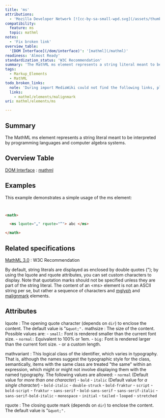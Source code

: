 ```yaml
---
title: 'ms'
attributions:
  - 'Mozilla Developer Network [![cc-by-sa-small-wpd.svg](/assets/thumb/8/8c/cc-by-sa-small-wpd.svg/120px-cc-by-sa-small-wpd.svg.png)](http://creativecommons.org/licenses/by-sa/3.0/us/): [Article](https://developer.mozilla.org/en-US/docs/MathML/Element/ms)'
compatibility:
  feature: ms
  topic: mathml
notes:
  - 'Fix broken link'
overview_table:
  '[DOM Interface](/dom/interface)': '[mathml](/mathml)'
readiness: 'Almost Ready'
standardization_status: 'W3C Recommendation'
summary: 'The MathML ms element represents a string literal meant to be interpreted by programming languages and computer algebra systems.'
tags:
  - Markup_Elements
  - MathML
todo_broken_links:
  note: 'During import MediaWiki could not find the following links, please fix and adjust this list.'
  links:
    - mathml/elements/malignmark
uri: mathml/elements/ms

---
```

## Summary

The MathML ms element represents a string literal meant to be interpreted by programming languages and computer algebra systems.

## Overview Table

[DOM Interface](/dom/interface)
:   [mathml](/mathml)

## Examples

This example demonstrates a simple usage of the ms element:

``` html


<math>

  <ms lquote="„" rquote="“"> abc </ms>

</math>
```

</pre>

## Related specifications

[MathML 3.0](http://www.w3.org/TR/MathML3/chapter3.html#presm.ms)
:   W3C Recommendation

By default, string literals are displayed as enclosed by double quotes ("); by using the lquote and rquote attributes, you can set custom characters to display. Note that quotation marks should not be specified unless they are part of the string literal. The content of an \<ms\> element is not an ASCII string per se, but rather a sequence of characters and [mglyph](/mathml/elements/mglyph) and [malignmark](/w/index.php?title=mathml/elements/malignmark&action=edit&redlink=1) elements.

## Attributes

 lquote
:   The opening quote character (depends on `dir`) to enclose the content. The default value is "`&quot;".`
 mathsize
:   The size of the content. Possible values are:
    -   `small:` Font is rendered smaller than the current font size.
    -   `normal:` Equivalent to 100% or 1em.
    -   `big:` Font is rendered larger than the current font size.
    -   or a custom length.

 mathvariant
:   This logical class of the identifier, which varies in typography. That is, although the names suggest the typographic style for the class, semantically, items with the same class are treated "the same" within an expression, which might or might not involve displaying them with the named typography. The following values are allowed:
    -   `normal` (Default value for *more than one character*)
    -   `bold`
    -   `italic` (Default value for *a single character*)
    -   `bold-italic`
    -   `double-struck`
    -   `bold-fraktur`
    -   `script`
    -   `bold-script`
    -   `fraktur`
    -   `sans-serif`
    -   `bold-sans-serif`
    -   `sans-serif-italic`
    -   `sans-serif-bold-italic`
    -   `monospace`
    -   `initial`
    -   `tailed`
    -   `looped`
    -   `stretched`

 rquote
:   The closing quote mark (depends on `dir`) to enclose the content. The default value is "`&quot;".`

